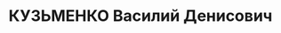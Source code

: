---
title: КУЗЬМЕНКО Василий Денисович
description: "1897, Україна Вінницька область Гайсинський р-н с.Губник, українець,\
  \ освiта початкова, службовець, член КП(б)У. \n  Арешт. 23.08.1937. Військовою колегією\
  \ Верховного Суду СРСР за ст. 54-1-а КК УРСР (зрада батьківщини), ст. 54-8 КК УРСР\
  \ (терористичний акт), ст. 54-11 КК УРСР (підготування до контрреволюційних злочинів)\
  \ 23.10.1937 засуджений до ВМП, конфіскація усього майна, розстріляний 24.10.1937\
  \ р. у Києві"
---